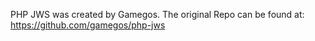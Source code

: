 PHP JWS was created by Gamegos.
The original Repo can be found at:
https://github.com/gamegos/php-jws
